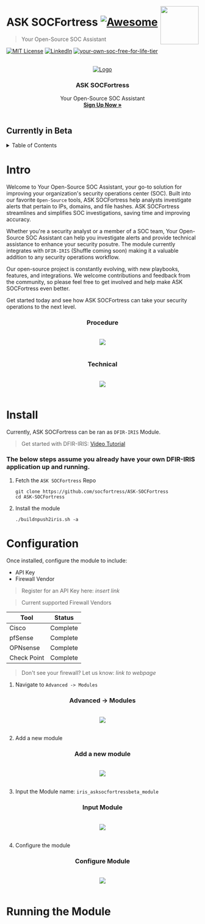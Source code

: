 [<img src="images/logo_orange.svg" align="right" width="100" height="100" />](https://www.socfortress.co/)

# ASK SOCFortress [![Awesome](https://img.shields.io/badge/SOCFortress-Worlds%20First%20Free%20Cloud%20SOC-orange)](https://www.socfortress.co/trial.html)
> Your Open-Source SOC Assistant


[![MIT License][license-shield]][license-url]
[![LinkedIn][linkedin-shield]][linkedin-url]
[![your-own-soc-free-for-life-tier](https://img.shields.io/badge/Get%20Started-FREE%20FOR%20LIFE%20TIER-orange)](https://www.socfortress.co/trial.html)

<!-- PROJECT LOGO -->
<br />
<div align="center">
  <a href="https://github.com/socfortress/integrations">
    <img src="images/assistant.png" alt="Logo">
  </a>

  <h3 align="center">ASK SOCFortress</h3>

  <p align="center">
    Your Open-Source SOC Assistant
    <br />
    <a href="https://github.com/Shuffle/Shuffle/blob/main/.github/install-guide.md"><strong>Sign Up Now »</strong></a>
    <br />
    <br />
  </p>
</div>

## **Currently in Beta**


<!-- TABLE OF CONTENTS -->
<details>
  <summary>Table of Contents</summary>
  <ol>
    <li>
      <a href="#intro">Intro</a>
    </li>
    <li>
      <a href="#install">Install</a>
    </li>
    <li>
    <a href="#configuration">Configuration</a>
    </li>
    <li>
    <a href="#running-the-module">Running the Module</a>
    </li>
  </ol>
</details>


<!-- Intro -->
# Intro
Welcome to Your Open-Source SOC Assistant, your go-to solution for improving your organization's security operations center (SOC). Built into our favorite `Open-Source` tools, ASK SOCFortress help analysts investigate alerts that pertain to IPs, domains, and file hashes. ASK SOCFortress streamlines and simplifies SOC investigations, saving time and improving accuracy.

Whether you're a security analyst or a member of a SOC team, Your Open-Source SOC Assistant can help you investigate alerts and provide technical assistance to enhance your security posutre. The module currently integrates with `DFIR-IRIS` (Shuffle coming soon) making it a valuable addition to any security operations workflow.

Our open-source project is constantly evolving, with new playbooks, features, and integrations. We welcome contributions and feedback from the community, so please feel free to get involved and help make ASK SOCFortress even better.

Get started today and see how ASK SOCFortress can take your security operations to the next level.

<div align="center" width="100" height="100">

  <h3 align="center">Procedure</h3>

  <p align="center">
    <br />
    <a href="https://www.socfortress.co/">
    <img src="images/procedure.PNG">
    </a>
    <br />
    <br />
  </p>
</div>

<div align="center" width="100" height="100">

  <h3 align="center">Technical</h3>

  <p align="center">
    <br />
    <a href="https://www.socfortress.co/">
    <img src="images/technical.PNG">
    </a>
    <br />
    <br />
  </p>
</div>


<!-- Install -->
# Install
Currently, ASK SOCFortress can be ran as `DFIR-IRIS` Module. </br>

> Get started with DFIR-IRIS: [Video Tutorial](https://youtu.be/XXyIv_aes4w)

### The below steps assume you already have your own DFIR-IRIS application up and running.

1. Fetch the `ASK SOCFortress` Repo
    ```
    git clone https://github.com/socfortress/ASK-SOCFortress
    cd ASK-SOCFortress
    ```
2. Install the module
    ```
    ./buildnpush2iris.sh -a
    ```

<!-- Configuration -->
# Configuration
Once installed, configure the module to include:
* API Key
* Firewall Vendor

> Register for an API Key here: *insert link*

> Current supported Firewall Vendors

| Tool | Status         | 
|---------|----------------|
| Cisco | Complete | 
| pfSense | Complete    | 
| OPNsense | Complete    | 
| Check Point | Complete |

> Don't see your firewall? Let us know: *link to webpage*

1. Navigate to `Advanced -> Modules`

<div align="center" width="100" height="50">

  <h3 align="center">Advanced -> Modules</h3>

  <p align="center">
    <br />
    <a href="https://www.socfortress.co/">
    <img src="images/module_webui.PNG">
    </a>
    <br />
    <br />
  </p>
</div>

2. Add a new module

<div align="center" width="100" height="50">

  <h3 align="center">Add a new module</h3>

  <p align="center">
    <br />
    <a href="https://www.socfortress.co/">
    <img src="images/add_module.PNG">
    </a>
    <br />
    <br />
  </p>
</div>

3. Input the Module name: `iris_asksocfortressbeta_module`

<div align="center" width="100" height="50">

  <h3 align="center">Input Module</h3>

  <p align="center">
    <br />
    <a href="https://www.socfortress.co/">
    <img src="images/input_module.PNG">
    </a>
    <br />
    <br />
  </p>
</div>

4. Configure the module

<div align="center" width="100" height="50">

  <h3 align="center">Configure Module</h3>

  <p align="center">
    <br />
    <a href="https://www.socfortress.co/">
    <img src="images/configure_module.PNG">
    </a>
    <br />
    <br />
  </p>
</div>

<!-- Running the module -->
# Running the Module




<!-- MARKDOWN LINKS & IMAGES -->
<!-- https://www.markdownguide.org/basic-syntax/#reference-style-links -->
[contributors-shield]: https://img.shields.io/github/contributors/socfortress/Wazuh-Rules
[contributors-url]: https://github.com/socfortress/Wazuh-Rules/graphs/contributors
[forks-shield]: https://img.shields.io/github/forks/socfortress/Wazuh-Rules
[forks-url]: https://github.com/socfortress/Wazuh-Rules/network/members
[stars-shield]: https://img.shields.io/github/stars/socfortress/Wazuh-Rules
[stars-url]: https://github.com/socfortress/Wazuh-Rules/stargazers
[issues-shield]: https://img.shields.io/github/issues/othneildrew/Best-README-Template.svg?style=for-the-badge
[issues-url]: https://github.com/othneildrew/Best-README-Template/issues
[license-shield]: https://img.shields.io/badge/Help%20Desk-Help%20Desk-blue
[license-url]: https://servicedesk.socfortress.co/help/2979687893
[linkedin-shield]: https://img.shields.io/badge/Visit%20Us-www.socfortress.co-orange
[linkedin-url]: https://www.socfortress.co/
